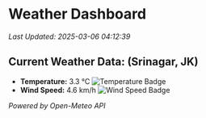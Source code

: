 
# Weather Dashboard

_Last Updated: 2025-03-06 04:12:39_

## Current Weather Data: (Srinagar, JK)
- **Temperature:** 3.3 °C ![Temperature Badge](https://img.shields.io/badge/Temperature-Low%20Temp-blue)
- **Wind Speed:** 4.6 km/h ![Wind Speed Badge](https://img.shields.io/badge/Wind%20Speed-Light%20Wind-blue)

*Powered by Open-Meteo API*
